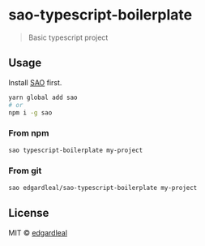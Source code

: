 # sao-typescript-boilerplate

> Basic typescript project

## Usage

Install [SAO](https://github.com/saojs/sao) first.

```bash
yarn global add sao
# or
npm i -g sao
```

### From npm

```bash
sao typescript-boilerplate my-project
```

### From git

```bash
sao edgardleal/sao-typescript-boilerplate my-project
```

## License

MIT &copy; [edgardleal](github.com/edgardleal)
